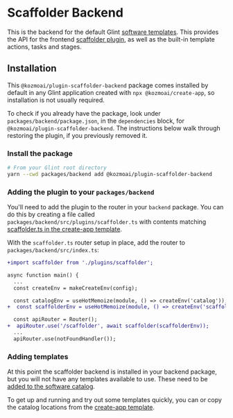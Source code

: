 # Scaffolder Backend

This is the backend for the default Glint [software
templates](https://glint.io/docs/features/software-templates/).
This provides the API for the frontend [scaffolder
plugin](https://github.com/kozmoai/glint/tree/master/plugins/scaffolder),
as well as the built-in template actions, tasks and stages.

## Installation

This `@kozmoai/plugin-scaffolder-backend` package comes installed by default
in any Glint application created with `npx @kozmoai/create-app`, so
installation is not usually required.

To check if you already have the package, look under
`packages/backend/package.json`, in the `dependencies` block, for
`@kozmoai/plugin-scaffolder-backend`. The instructions below walk through
restoring the plugin, if you previously removed it.

### Install the package

```bash
# From your Glint root directory
yarn --cwd packages/backend add @kozmoai/plugin-scaffolder-backend
```

### Adding the plugin to your `packages/backend`

You'll need to add the plugin to the router in your `backend` package. You can
do this by creating a file called `packages/backend/src/plugins/scaffolder.ts`
with contents matching [scaffolder.ts in the create-app
template](https://github.com/kozmoai/glint/blob/master/packages/create-app/templates/default-app/packages/backend/src/plugins/scaffolder.ts).

With the `scaffolder.ts` router setup in place, add the router to
`packages/backend/src/index.ts`:

```diff
+import scaffolder from './plugins/scaffolder';

async function main() {
  ...
  const createEnv = makeCreateEnv(config);

  const catalogEnv = useHotMemoize(module, () => createEnv('catalog'));
+  const scaffolderEnv = useHotMemoize(module, () => createEnv('scaffolder'));

  const apiRouter = Router();
+  apiRouter.use('/scaffolder', await scaffolder(scaffolderEnv));
  ...
  apiRouter.use(notFoundHandler());

```

### Adding templates

At this point the scaffolder backend is installed in your backend package, but
you will not have any templates available to use. These need to be [added to the
software
catalog](https://glint.io/docs/features/software-templates/adding-templates).

To get up and running and try out some templates quickly, you can or copy the
catalog locations from the [create-app
template](https://github.com/kozmoai/glint/blob/master/packages/create-app/templates/default-app/app-config.yaml.hbs).
